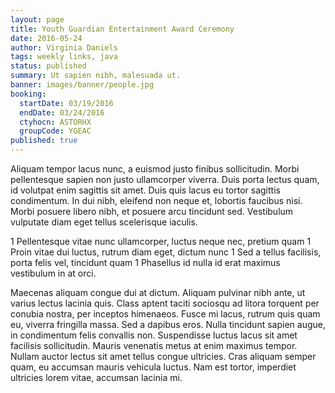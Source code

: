 ```yaml
---
layout: page
title: Youth Guardian Entertainment Award Ceremony
date: 2016-05-24
author: Virginia Daniels
tags: weekly links, java
status: published
summary: Ut sapien nibh, malesuada ut.
banner: images/banner/people.jpg
booking:
  startDate: 03/19/2016
  endDate: 03/24/2016
  ctyhocn: ASTORHX
  groupCode: YGEAC
published: true
---
```

Aliquam tempor lacus nunc, a euismod justo finibus sollicitudin. Morbi pellentesque sapien non justo ullamcorper viverra. Duis porta lectus quam, id volutpat enim sagittis sit amet. Duis quis lacus eu tortor sagittis condimentum. In dui nibh, eleifend non neque et, lobortis faucibus nisi. Morbi posuere libero nibh, et posuere arcu tincidunt sed. Vestibulum vulputate diam eget tellus scelerisque iaculis.

1 Pellentesque vitae nunc ullamcorper, luctus neque nec, pretium quam
1 Proin vitae dui luctus, rutrum diam eget, dictum nunc
1 Sed a tellus facilisis, porta felis vel, tincidunt quam
1 Phasellus id nulla id erat maximus vestibulum in at orci.

Maecenas aliquam congue dui at dictum. Aliquam pulvinar nibh ante, ut varius lectus lacinia quis. Class aptent taciti sociosqu ad litora torquent per conubia nostra, per inceptos himenaeos. Fusce mi lacus, rutrum quis quam eu, viverra fringilla massa. Sed a dapibus eros. Nulla tincidunt sapien augue, in condimentum felis convallis non. Suspendisse luctus lacus sit amet facilisis sollicitudin. Mauris venenatis metus at enim maximus tempor. Nullam auctor lectus sit amet tellus congue ultricies. Cras aliquam semper quam, eu accumsan mauris vehicula luctus. Nam est tortor, imperdiet ultricies lorem vitae, accumsan lacinia mi.

